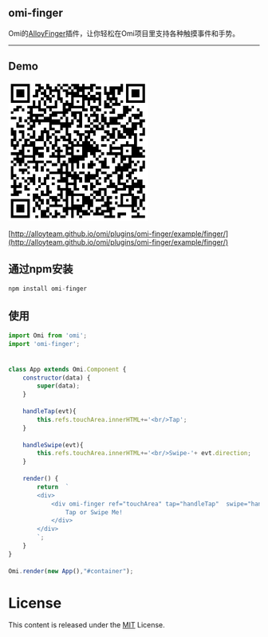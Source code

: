 ﻿## omi-finger

Omi的[AlloyFinger](https://github.com/AlloyTeam/AlloyFinger)插件，让你轻松在Omi项目里支持各种触摸事件和手势。

---

## Demo

![omi-finger](./omi-finger.png)

[http://alloyteam.github.io/omi/plugins/omi-finger/example/finger/](http://alloyteam.github.io/omi/plugins/omi-finger/example/finger/)

## 通过npm安装 

``` js
npm install omi-finger
```

## 使用

```js
import Omi from 'omi';
import 'omi-finger';


class App extends Omi.Component {
    constructor(data) {
        super(data);
    }

    handleTap(evt){
        this.refs.touchArea.innerHTML+='<br/>Tap';
    }

    handleSwipe(evt){
        this.refs.touchArea.innerHTML+='<br/>Swipe-'+ evt.direction;
    }

    render() {
        return  `
        <div>
            <div omi-finger ref="touchArea" tap="handleTap"  swipe="handleSwipe" >
                Tap or Swipe Me!
            </div>
        </div>
        `;
    }
}

Omi.render(new App(),"#container");
```


# License
This content is released under the [MIT](http://opensource.org/licenses/MIT) License.
